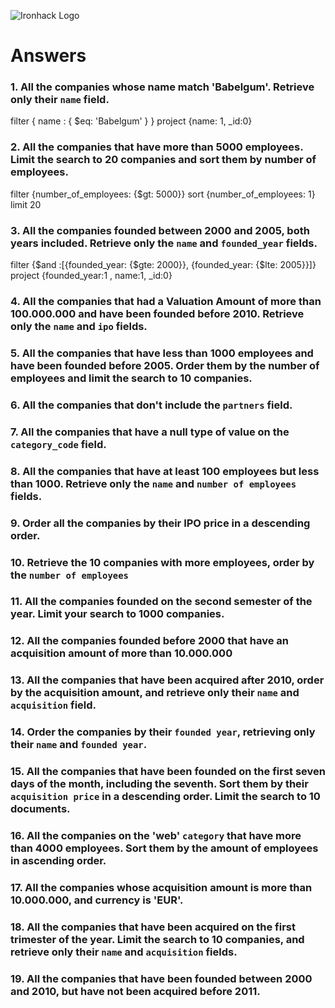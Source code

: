 ![Ironhack Logo](https://i.imgur.com/1QgrNNw.png)

# Answers

### 1. All the companies whose name match 'Babelgum'. Retrieve only their `name` field.
filter { name : { $eq: 'Babelgum' } }
project {name: 1, _id:0}

### 2. All the companies that have more than 5000 employees. Limit the search to 20 companies and sort them by **number of employees**.
filter {number_of_employees: {$gt: 5000}}
sort {number_of_employees: 1}
limit 20
<!-- Your Code Goes Here -->

### 3. All the companies founded between 2000 and 2005, both years included. Retrieve only the `name` and `founded_year` fields.
filter {$and :[{founded_year: {$gte: 2000}}, {founded_year: {$lte: 2005}}]}
project {founded_year:1 , name:1, _id:0}
<!-- Your Code Goes Here -->

### 4. All the companies that had a Valuation Amount of more than 100.000.000 and have been founded before 2010. Retrieve only the `name` and `ipo` fields.

<!-- Your Code Goes Here -->

### 5. All the companies that have less than 1000 employees and have been founded before 2005. Order them by the number of employees and limit the search to 10 companies.

<!-- Your Code Goes Here -->

### 6. All the companies that don't include the `partners` field.

<!-- Your Code Goes Here -->

### 7. All the companies that have a null type of value on the `category_code` field.

<!-- Your Code Goes Here -->

### 8. All the companies that have at least 100 employees but less than 1000. Retrieve only the `name` and `number of employees` fields.

<!-- Your Code Goes Here -->

### 9. Order all the companies by their IPO price in a descending order.

<!-- Your Code Goes Here -->

### 10. Retrieve the 10 companies with more employees, order by the `number of employees`

<!-- Your Code Goes Here -->

### 11. All the companies founded on the second semester of the year. Limit your search to 1000 companies.

<!-- Your Code Goes Here -->

<!-- ### 12. All the companies that have been 'deadpooled' after the third year. -->

<!-- Your Code Goes Here -->

### 12. All the companies founded before 2000 that have an acquisition amount of more than 10.000.000

<!-- Your Code Goes Here -->

### 13. All the companies that have been acquired after 2010, order by the acquisition amount, and retrieve only their `name` and `acquisition` field.

<!-- Your Code Goes Here -->

### 14. Order the companies by their `founded year`, retrieving only their `name` and `founded year`.

<!-- Your Code Goes Here -->

### 15. All the companies that have been founded on the first seven days of the month, including the seventh. Sort them by their `acquisition price` in a descending order. Limit the search to 10 documents.

<!-- Your Code Goes Here -->

### 16. All the companies on the 'web' `category` that have more than 4000 employees. Sort them by the amount of employees in ascending order.

<!-- Your Code Goes Here -->

### 17. All the companies whose acquisition amount is more than 10.000.000, and currency is 'EUR'.

<!-- Your Code Goes Here -->

### 18. All the companies that have been acquired on the first trimester of the year. Limit the search to 10 companies, and retrieve only their `name` and `acquisition` fields.

<!-- Your Code Goes Here -->

### 19. All the companies that have been founded between 2000 and 2010, but have not been acquired before 2011.

<!-- Your Code Goes Here -->
